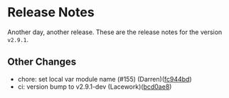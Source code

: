 # Release Notes
Another day, another release. These are the release notes for the version `v2.9.1`.

## Other Changes
* chore: set local var module name (#155) (Darren)([fc944bd](https://github.com/lacework/terraform-aws-cloudtrail/commit/fc944bd87c5c49166bd319fa6888d08a2157bb08))
* ci: version bump to v2.9.1-dev (Lacework)([bcd0ae8](https://github.com/lacework/terraform-aws-cloudtrail/commit/bcd0ae868b9f334d228f053a058d62ff4c9fed7f))
